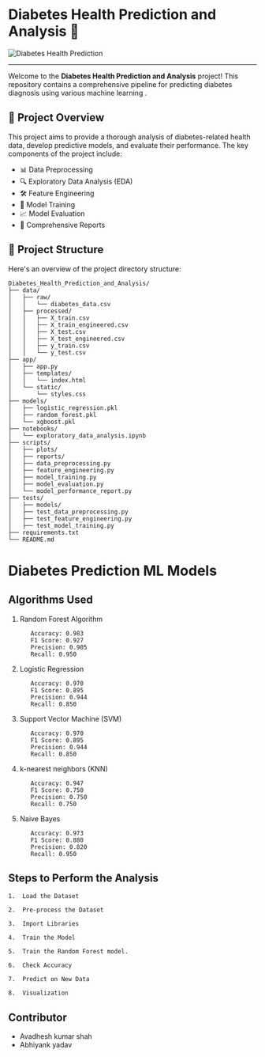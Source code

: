  #       Diabetes Health Prediction and Analysis 🎉

![Diabetes Health Prediction](https://miro.medium.com/v2/resize:fit:828/format:webp/1*KkQbSEI9sT44_yxR9vscJA.gif)

---

Welcome to the **Diabetes Health Prediction and Analysis** project! This repository contains a comprehensive pipeline for predicting diabetes diagnosis using various machine learning .

## 🚀 Project Overview

This project aims to provide a thorough analysis of diabetes-related health data, develop predictive models, and evaluate their performance. The key components of the project include:

- 📊 Data Preprocessing
- 🔍 Exploratory Data Analysis (EDA)
- 🛠️ Feature Engineering
- 🧠 Model Training
- 📈 Model Evaluation
- 📑 Comprehensive Reports

## 📂 Project Structure

Here's an overview of the project directory structure:


```plaintext
Diabetes_Health_Prediction_and_Analysis/
├── data/
│   ├── raw/
│   │   └── diabetes_data.csv
│   ├── processed/
│   │   ├── X_train.csv
│   │   ├── X_train_engineered.csv
│   │   ├── X_test.csv
│   │   ├── X_test_engineered.csv
│   │   ├── y_train.csv
│   │   └── y_test.csv
├── app/
│   ├── app.py
│   ├── templates/
│   │   └── index.html
│   └── static/
│       └── styles.css
├── models/
│   ├── logistic_regression.pkl
│   ├── random_forest.pkl
│   └── xgboost.pkl
├── notebooks/
│   └── exploratory_data_analysis.ipynb
├── scripts/
│   ├── plots/
│   ├── reports/
│   ├── data_preprocessing.py
│   ├── feature_engineering.py
│   ├── model_training.py
│   ├── model_evaluation.py
│   └── model_performance_report.py
├── tests/
│   ├── models/
│   ├── test_data_preprocessing.py
│   ├── test_feature_engineering.py
│   ├── test_model_training.py
├── requirements.txt 
└── README.md
```


# Diabetes Prediction ML Models


## **Algorithms Used**

1. Random Forest Algorithm
   
          Accuracy: 0.983
          F1 Score: 0.927
          Precision: 0.905
          Recall: 0.950

2. Logistic Regression
   
          Accuracy: 0.970
          F1 Score: 0.895
          Precision: 0.944
          Recall: 0.850
   
3. Support Vector Machine (SVM)

          Accuracy: 0.970
          F1 Score: 0.895
          Precision: 0.944
          Recall: 0.850

4.  k-nearest neighbors (KNN)

           Accuracy: 0.947
           F1 Score: 0.750
           Precision: 0.750
           Recall: 0.750

5. Naive Bayes

          Accuracy: 0.973
          F1 Score: 0.880
          Precision: 0.820
          Recall: 0.950
         


 ## **Steps to Perform the Analysis**


    1.  Load the Dataset
    
    2.  Pre-process the Dataset
    
    3.  Import Libraries
    
    4.  Train the Model
    
    5.  Train the Random Forest model.
    
    6.  Check Accuracy
    
    7.  Predict on New Data
    
    8.  Visualization
    

## Contributor

 - Avadhesh kumar shah
 - Abhiyank yadav


